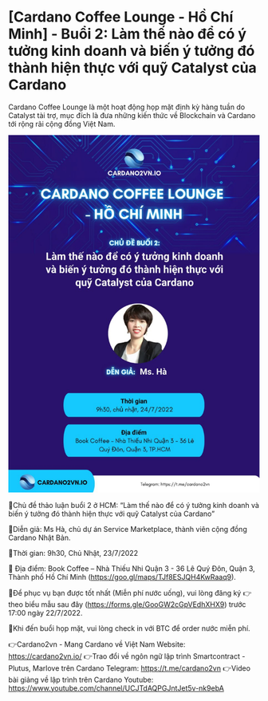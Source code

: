[Cardano Coffee Lounge - Hồ Chí Minh] - Buổi 2: Làm thế nào để có ý tưởng kinh doanh và biến ý tưởng đó thành hiện thực với quỹ Catalyst của Cardano
==============================================


Cardano Coffee Lounge là một hoạt động họp mặt định kỳ hàng tuần do Catalyst tài trợ, mục đích là đưa những kiến thức về Blockchain và Cardano tới rộng rãi cộng đồng Việt Nam.

![](img/B2-HCM.jpeg)

📣Chủ đề thảo luận buổi 2 ở HCM: “Làm thế nào để có ý tưởng kinh doanh và biến ý tưởng đó thành hiện thực với quỹ Catalyst của Cardano”

📣Diễn giả: Ms Hà, chủ dự án Service Marketplace, thành viên cộng đồng Cardano Nhật Bản.

📣Thời gian: 9h30, Chủ Nhật, 23/7/2022
       
📣 Địa điểm: Book Coffee – Nhà Thiếu Nhi Quận 3 - 36 Lê Quý Đôn, Quận 3, Thành phố Hồ Chí Minh (https://goo.gl/maps/TJf8ESJQH4KwRaaq9).

📣Để phục vụ bạn được tốt nhất (Miễn phí nước uống), vui lòng đăng ký 👉  theo biểu mẫu sau đây (https://forms.gle/GooGW2cGpVEdhXHX9) trước 17:00 ngày 22/7/2022.

📣Khi đến buổi họp mặt, vui lòng check in với BTC để order nước miễn phí.

👉Cardano2vn - Mang Cardano về Việt Nam
Website: https://cardano2vn.io/ 
👉Trao đổi về ngôn ngữ lập trình Smartcontract - Plutus, Marlove trên Cardano
Telegram: https://t.me/cardano2vn 
👉Video bài giảng về lập trình trên Cardano
Youtube: https://www.youtube.com/channel/UCJTdAQPGJntJet5v-nk9ebA 
